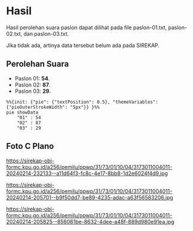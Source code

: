 # Hasil

Hasil perolehan suara paslon dapat dilihat pada file paslon-01.txt, paslon-02.txt, dan paslon-03.txt.

Jika tidak ada, artinya data tersebut belum ada pada SIREKAP.

## Perolehan Suara

 * Paslon 01: **54**.
 * Paslon 02: **87**.
 * Paslon 03: **29**.

```mermaid
%%{init: {"pie": {"textPosition": 0.5}, "themeVariables": {"pieOuterStrokeWidth": "5px"}} }%%
pie showData
    "01" : 54
    "02" : 87
    "03" : 29
```
## Foto C Plano

https://sirekap-obj-formc.kpu.go.id/a256/pemilu/ppwp/31/73/01/10/04/3173011004011-20240214-232133--a11d64f3-fc8c-4e17-8bb8-1d2e6024f4d9.jpg

https://sirekap-obj-formc.kpu.go.id/a256/pemilu/ppwp/31/73/01/10/04/3173011004011-20240214-205701--b9f50dd7-be89-4235-adac-a63f56583206.jpg

https://sirekap-obj-formc.kpu.go.id/a256/pemilu/ppwp/31/73/01/10/04/3173011004011-20240214-205825--856061be-8632-4dee-a48f-889d980e91ea.jpg
